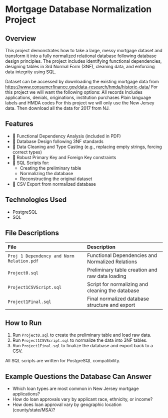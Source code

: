 # Mortgage Database Normalization Project

## Overview

This project demonstrates how to take a large, messy mortgage dataset and transform it into a fully normalized relational database following database design principles. The project includes identifying functional dependencies, designing tables in 3rd Normal Form (3NF), cleaning data, and enforcing data integrity using SQL.


Dataset can be accessed by downloading the existing mortgage data from https://www.consumerfinance.gov/data-research/hmda/historic-data/
For this project we will want the following options:
All records Includes applications, denials, originations, institution purchases
Plain language labels and HMDA codes
For this project we will only use the New Jersey data.
Then download all the data for 2017 from NJ.

## Features

- 🔹 Functional Dependency Analysis (included in PDF)
- 🔹 Database Design following 3NF standards
- 🔹 Data Cleaning and Type Casting (e.g., replacing empty strings, forcing correct types)
- 🔹 Robust Primary Key and Foreign Key constraints
- 🔹 SQL Scripts for:
  - Creating the preliminary table
  - Normalizing the database
  - Reconstructing the original dataset
- 🔹 CSV Export from normalized database

## Technologies Used

- PostgreSQL
- SQL

## File Descriptions

| File | Description |
|:----|:-------------|
| `Proj 1 Dependency and Norm Relation.pdf` | Functional Dependencies and Normalized Relations |
| `Project0.sql` | Preliminary table creation and raw data loading |
| `Project1CSVScript.sql` | Script for normalizing and cleaning the database |
| `Project1Final.sql` | Final normalized database structure and export |

## How to Run

1. Run `Project0.sql` to create the preliminary table and load raw data.
2. Run `Project1CSVScript.sql` to normalize the data into 3NF tables.
3. Run `Project1Final.sql` to finalize the database and export back to a CSV.

All SQL scripts are written for PostgreSQL compatibility.

## Example Questions the Database Can Answer

- Which loan types are most common in New Jersey mortgage applications?
- How do loan approvals vary by applicant race, ethnicity, or income?
- How does loan approval vary by geographic location (county/state/MSA)?
